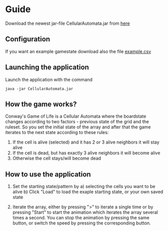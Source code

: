 # Guide
Download the newest jar-file CellularAutomata.jar from [here](https://github.com/PAHUS/ot-harjoitustyo/releases)

## Configuration
If you want an example gamestate download also the file [example.csv](https://github.com/PAHUS/ot-harjoitustyo/releases/download/viikko6/example.csv)

## Launching the application
Launch the application with the command

`` java -jar CellularAutomata.jar ``

## How the game works?
Conway's Game of Life is a Cellular Automata where the boardstate changes according to two factors - previous state of the grid 
and the ruleset. So you set the initial state of the array and after that the game iterates to the next state according to these rules: 
  1. If the cell is alive (selected) and it has 2 or 3 alive neighbors it will stay alive
  2. If the cell is dead, but has exactly 3 alive neighbors it will become alive
  3. Otherwise the cell stays/will become dead

## How to use the application
1. Set the starting state/pattern by 
  a) selecting the cells you want to be alive
  b) Click "Load" to load the exaple starting state, or your own saved state

2. Iterate the array, either by pressing ">" to iterate a single time or by pressing "Start" to start the animation which iterates the array
several times a second. You can stop the animation by pressing the same button, or switch the speed by pressing the corresponding button.
